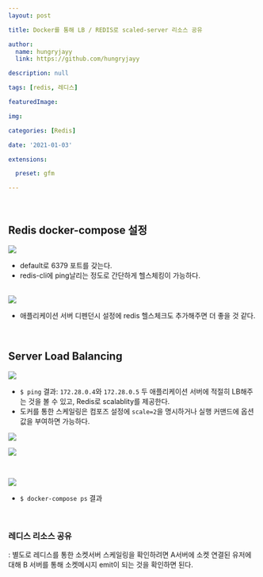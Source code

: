 ```yaml
---
layout: post

title: Docker를 통해 LB / REDIS로 scaled-server 리소스 공유

author: 
  name: hungryjayy
  link: https://github.com/hungryjayy

description: null

tags: [redis, 레디스]

featuredImage: 

img: 

categories: [Redis]

date: '2021-01-03'

extensions:

  preset: gfm

---
```


<br>

## Redis docker-compose 설정

 <img src = "https://hungryjayy.github.io/assets/img/Redis/dockercompose.png"><br>

* default로 6379 포트를 갖는다.
* redis-cli에 ping날리는 정도로 간단하게 헬스체킹이 가능하다.

<br>

 <img src = "https://hungryjayy.github.io/assets/img/Redis/dependson.png">

* 애플리케이션 서버 디펜던시 설정에 redis 헬스체크도 추가해주면 더 좋을 것 같다.

<br>

## Server Load Balancing
<img src = "https://hungryjayy.github.io/assets/img/Redis/loadbalancing.png"><br>

 * `$ ping` 결과: `172.28.0.4`와 `172.28.0.5` 두 애플리케이션 서버에 적절히 LB해주는 것을 볼 수 있고, Redis로 scalablity를 제공한다.
 * 도커를 통한 스케일링은 컴포즈 설정에 `scale=2`을 명시하거나 실행 커맨드에 옵션값을 부여하면 가능하다.

 <img src = "https://hungryjayy.github.io/assets/img/Redis/restapi1.png"><br>

 <img src = "https://hungryjayy.github.io/assets/img/Redis/restapi2.png"><br>

<br>

<img src = "https://hungryjayy.github.io/assets/img/Redis/dockercontainer.png"><br>

 * `$ docker-compose ps` 결과<br>

<br>

### 레디스 리소스 공유

: 별도로 레디스를 통한 소켓서버 스케일링을 확인하려면 A서버에 소켓 연결된 유저에 대해 B 서버를 통해 소켓메시지 emit이 되는 것을 확인하면 된다.

